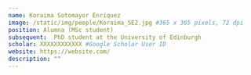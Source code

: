 ```yaml
---
name: Koraima Sotomayor Enríquez
image: /static/img/people/Koraima_SE2.jpg #365 x 365 pixels, 72 dpi
position: Alumna (MSc student)
subsequent:  PhD student at the University of Edinburgh
scholar: XXXXXXXXXXXX #Google Scholar User ID
website: https://website.com/
description: ""
---
```

